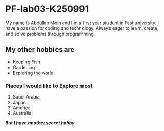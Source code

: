 # PF-lab03-K250991
My name is Abdullah Moin and I'm a first year student in Fast university. I have a passion for coding and technology. Always eager to learn, create, and solve problems through programming.

## My other hobbies are
* Keeping Fish
* Gardening
* Exploring the world

### Places I would like to Explore most
1. Saudi Arabia
2. Japan
3. America
4. Australia

***But I have another secret hobby***
